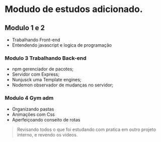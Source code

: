 # Modudo de estudos adicionado.

## Modulo 1 e 2
-   Trabalhando Front-end
-   Entendendo javascript e logica de programação

### Modulo 3 Trabalhando Back-end

-   npm gerenciador de pacotes;
-   Servidor com Express;
-   Nunjusck uma Template engines;
-   Nodemon observador de mudanças no servidor;

### Modulo 4 Gym adm

-   Organizando pastas
-   Animações com Css
-   Aperfeiçoando conseito de rotas    

> Revisando todos o que foi estudando com pratica em outro projeto interno, e revendo os videos.